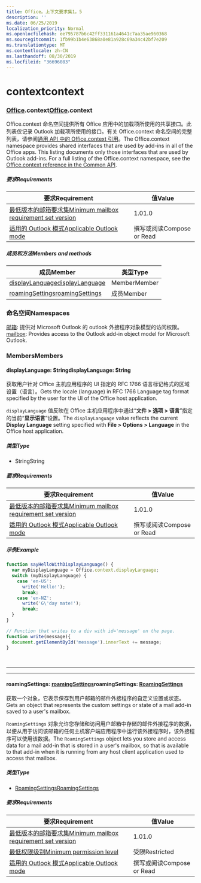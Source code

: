 ```yaml
---
title: Office。上下文要求集1。5
description: ''
ms.date: 06/25/2019
localization_priority: Normal
ms.openlocfilehash: ee795787b6c42ff331161a4641c7aa35ae960368
ms.sourcegitcommit: 1fb99b1b4e63868a0e81a928c69a34c42bf7e209
ms.translationtype: MT
ms.contentlocale: zh-CN
ms.lasthandoff: 08/30/2019
ms.locfileid: "36696083"
---
```

# <a name="context"></a><span data-ttu-id="ab85f-102">context</span><span class="sxs-lookup"><span data-stu-id="ab85f-102">context</span></span>

### <a name="officeofficemdcontext"></a><span data-ttu-id="ab85f-103">[Office](Office.md).context</span><span class="sxs-lookup"><span data-stu-id="ab85f-103">[Office](Office.md).context</span></span>

<span data-ttu-id="ab85f-p101">Office.context 命名空间提供所有 Office 应用中的加载项所使用的共享接口。此列表仅记录 Outlook 加载项所使用的接口。有关 Office.context 命名空间的完整列表，请参阅[通用 API 中的 Office.context 引用](/javascript/api/office/office.context)。</span><span class="sxs-lookup"><span data-stu-id="ab85f-p101">The Office.context namespace provides shared interfaces that are used by add-ins in all of the Office apps. This listing documents only those interfaces that are used by Outlook add-ins. For a full listing of the Office.context namespace, see the [Office.context reference in the Common API](/javascript/api/office/office.context).</span></span>

##### <a name="requirements"></a><span data-ttu-id="ab85f-106">要求</span><span class="sxs-lookup"><span data-stu-id="ab85f-106">Requirements</span></span>

|<span data-ttu-id="ab85f-107">要求</span><span class="sxs-lookup"><span data-stu-id="ab85f-107">Requirement</span></span>| <span data-ttu-id="ab85f-108">值</span><span class="sxs-lookup"><span data-stu-id="ab85f-108">Value</span></span>|
|---|---|
|[<span data-ttu-id="ab85f-109">最低版本的邮箱要求集</span><span class="sxs-lookup"><span data-stu-id="ab85f-109">Minimum mailbox requirement set version</span></span>](/office/dev/add-ins/reference/requirement-sets/outlook-api-requirement-sets)| <span data-ttu-id="ab85f-110">1.0</span><span class="sxs-lookup"><span data-stu-id="ab85f-110">1.0</span></span>|
|[<span data-ttu-id="ab85f-111">适用的 Outlook 模式</span><span class="sxs-lookup"><span data-stu-id="ab85f-111">Applicable Outlook mode</span></span>](/outlook/add-ins/#extension-points)| <span data-ttu-id="ab85f-112">撰写或阅读</span><span class="sxs-lookup"><span data-stu-id="ab85f-112">Compose or Read</span></span>|

##### <a name="members-and-methods"></a><span data-ttu-id="ab85f-113">成员和方法</span><span class="sxs-lookup"><span data-stu-id="ab85f-113">Members and methods</span></span>

| <span data-ttu-id="ab85f-114">成员</span><span class="sxs-lookup"><span data-stu-id="ab85f-114">Member</span></span> | <span data-ttu-id="ab85f-115">类型</span><span class="sxs-lookup"><span data-stu-id="ab85f-115">Type</span></span> |
|--------|------|
| [<span data-ttu-id="ab85f-116">displayLanguage</span><span class="sxs-lookup"><span data-stu-id="ab85f-116">displayLanguage</span></span>](#displaylanguage-string) | <span data-ttu-id="ab85f-117">Member</span><span class="sxs-lookup"><span data-stu-id="ab85f-117">Member</span></span> |
| [<span data-ttu-id="ab85f-118">roamingSettings</span><span class="sxs-lookup"><span data-stu-id="ab85f-118">roamingSettings</span></span>](#roamingsettings-roamingsettings) | <span data-ttu-id="ab85f-119">成员</span><span class="sxs-lookup"><span data-stu-id="ab85f-119">Member</span></span> |

### <a name="namespaces"></a><span data-ttu-id="ab85f-120">命名空间</span><span class="sxs-lookup"><span data-stu-id="ab85f-120">Namespaces</span></span>

<span data-ttu-id="ab85f-121">[邮箱](office.context.mailbox.md): 提供对 Microsoft Outlook 的 outlook 外接程序对象模型的访问权限。</span><span class="sxs-lookup"><span data-stu-id="ab85f-121">[mailbox](office.context.mailbox.md): Provides access to the Outlook add-in object model for Microsoft Outlook.</span></span>

### <a name="members"></a><span data-ttu-id="ab85f-122">Members</span><span class="sxs-lookup"><span data-stu-id="ab85f-122">Members</span></span>

#### <a name="displaylanguage-string"></a><span data-ttu-id="ab85f-123">displayLanguage: String</span><span class="sxs-lookup"><span data-stu-id="ab85f-123">displayLanguage: String</span></span>

<span data-ttu-id="ab85f-124">获取用户针对 Office 主机应用程序的 UI 指定的 RFC 1766 语言标记格式的区域设置（语言）。</span><span class="sxs-lookup"><span data-stu-id="ab85f-124">Gets the locale (language) in RFC 1766 Language tag format specified by the user for the UI of the Office host application.</span></span>

<span data-ttu-id="ab85f-125">`displayLanguage` 值反映在 Office 主机应用程序中通过“**文件 > 选项 > 语言**”指定的当前“**显示语言**”设置。</span><span class="sxs-lookup"><span data-stu-id="ab85f-125">The `displayLanguage` value reflects the current **Display Language** setting specified with **File > Options > Language** in the Office host application.</span></span>

##### <a name="type"></a><span data-ttu-id="ab85f-126">类型</span><span class="sxs-lookup"><span data-stu-id="ab85f-126">Type</span></span>

*   <span data-ttu-id="ab85f-127">String</span><span class="sxs-lookup"><span data-stu-id="ab85f-127">String</span></span>

##### <a name="requirements"></a><span data-ttu-id="ab85f-128">要求</span><span class="sxs-lookup"><span data-stu-id="ab85f-128">Requirements</span></span>

|<span data-ttu-id="ab85f-129">要求</span><span class="sxs-lookup"><span data-stu-id="ab85f-129">Requirement</span></span>| <span data-ttu-id="ab85f-130">值</span><span class="sxs-lookup"><span data-stu-id="ab85f-130">Value</span></span>|
|---|---|
|[<span data-ttu-id="ab85f-131">最低版本的邮箱要求集</span><span class="sxs-lookup"><span data-stu-id="ab85f-131">Minimum mailbox requirement set version</span></span>](/office/dev/add-ins/reference/requirement-sets/outlook-api-requirement-sets)| <span data-ttu-id="ab85f-132">1.0</span><span class="sxs-lookup"><span data-stu-id="ab85f-132">1.0</span></span>|
|[<span data-ttu-id="ab85f-133">适用的 Outlook 模式</span><span class="sxs-lookup"><span data-stu-id="ab85f-133">Applicable Outlook mode</span></span>](/outlook/add-ins/#extension-points)| <span data-ttu-id="ab85f-134">撰写或阅读</span><span class="sxs-lookup"><span data-stu-id="ab85f-134">Compose or Read</span></span>|

##### <a name="example"></a><span data-ttu-id="ab85f-135">示例</span><span class="sxs-lookup"><span data-stu-id="ab85f-135">Example</span></span>

```js
function sayHelloWithDisplayLanguage() {
  var myDisplayLanguage = Office.context.displayLanguage;
  switch (myDisplayLanguage) {
    case 'en-US':
      write('Hello!');
      break;
    case 'en-NZ':
      write('G\'day mate!');
      break;
  }
}

// Function that writes to a div with id='message' on the page.
function write(message){
  document.getElementById('message').innerText += message;
}
```

<br>

---
---

#### <a name="roamingsettings-roamingsettingsjavascriptapioutlookofficeroamingsettingsviewoutlook-js-15"></a><span data-ttu-id="ab85f-136">roamingSettings: [roamingSettings](/javascript/api/outlook/office.RoamingSettings?view=outlook-js-1.5)</span><span class="sxs-lookup"><span data-stu-id="ab85f-136">roamingSettings: [RoamingSettings](/javascript/api/outlook/office.RoamingSettings?view=outlook-js-1.5)</span></span>

<span data-ttu-id="ab85f-137">获取一个对象，它表示保存到用户邮箱的邮件外接程序的自定义设置或状态。</span><span class="sxs-lookup"><span data-stu-id="ab85f-137">Gets an object that represents the custom settings or state of a mail add-in saved to a user's mailbox.</span></span>

<span data-ttu-id="ab85f-138">`RoamingSettings` 对象允许您存储和访问用户邮箱中存储的邮件外接程序的数据，以便从用于访问该邮箱的任何主机客户端应用程序中运行该外接程序时，该外接程序可以使用该数据。</span><span class="sxs-lookup"><span data-stu-id="ab85f-138">The `RoamingSettings` object lets you store and access data for a mail add-in that is stored in a user's mailbox, so that is available to that add-in when it is running from any host client application used to access that mailbox.</span></span>

##### <a name="type"></a><span data-ttu-id="ab85f-139">类型</span><span class="sxs-lookup"><span data-stu-id="ab85f-139">Type</span></span>

*   [<span data-ttu-id="ab85f-140">RoamingSettings</span><span class="sxs-lookup"><span data-stu-id="ab85f-140">RoamingSettings</span></span>](/javascript/api/outlook/office.RoamingSettings?view=outlook-js-1.5)

##### <a name="requirements"></a><span data-ttu-id="ab85f-141">要求</span><span class="sxs-lookup"><span data-stu-id="ab85f-141">Requirements</span></span>

|<span data-ttu-id="ab85f-142">要求</span><span class="sxs-lookup"><span data-stu-id="ab85f-142">Requirement</span></span>| <span data-ttu-id="ab85f-143">值</span><span class="sxs-lookup"><span data-stu-id="ab85f-143">Value</span></span>|
|---|---|
|[<span data-ttu-id="ab85f-144">最低版本的邮箱要求集</span><span class="sxs-lookup"><span data-stu-id="ab85f-144">Minimum mailbox requirement set version</span></span>](/office/dev/add-ins/reference/requirement-sets/outlook-api-requirement-sets)| <span data-ttu-id="ab85f-145">1.0</span><span class="sxs-lookup"><span data-stu-id="ab85f-145">1.0</span></span>|
|[<span data-ttu-id="ab85f-146">最低权限级别</span><span class="sxs-lookup"><span data-stu-id="ab85f-146">Minimum permission level</span></span>](/outlook/add-ins/understanding-outlook-add-in-permissions)| <span data-ttu-id="ab85f-147">受限</span><span class="sxs-lookup"><span data-stu-id="ab85f-147">Restricted</span></span>|
|[<span data-ttu-id="ab85f-148">适用的 Outlook 模式</span><span class="sxs-lookup"><span data-stu-id="ab85f-148">Applicable Outlook mode</span></span>](/outlook/add-ins/#extension-points)| <span data-ttu-id="ab85f-149">撰写或阅读</span><span class="sxs-lookup"><span data-stu-id="ab85f-149">Compose or Read</span></span>|
